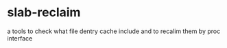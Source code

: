 # slab-reclaim
a tools to check what file dentry cache include and to recalim them by proc interface
